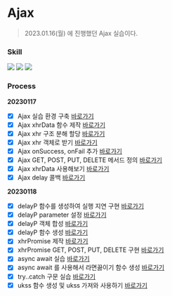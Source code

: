 # Ajax

> 2023.01.16(월) 에 진행했던 Ajax 실습이다.

### Skill

<span>
<img src="https://img.shields.io/badge/-HTML-%23E34F26?style=for-the-badge&logo=HTML5&logoColor=white">
<img src="https://img.shields.io/badge/-CSS-%231572B6?style=for-the-badge&logo=CSS3&logoColor=white">
<img src="https://img.shields.io/badge/-JavaScript-%23F7DF1E?style=for-the-badge&logo=JavaScript&logoColor=white">
</span>

### Process

**20230117**

- [x] Ajax 실습 환경 구축 [바로가기](https://github.com/ukssss/LIKELION-FE/pull/20/commits/ffc56968095c887d06d3afdb2b032d316be4ff12)
- [x] Ajax xhrData 함수 제작 [바로가기](https://github.com/ukssss/LIKELION-FE/pull/20/commits/68ee3d757bd3f8a57cd76cb6aa6f252da481aee2)
- [x] Ajax xhr 구조 분해 할당 [바로가기](https://github.com/ukssss/LIKELION-FE/pull/20/commits/c326e117dbf0ea63be8e5f37d1bf51b5dcfece92)
- [x] Ajax xhr 객체로 받기 [바로가기](https://github.com/ukssss/LIKELION-FE/pull/20/commits/96e55b790bae2055a3b512b4f6c894959fd653d2)
- [x] Ajax onSuccess, onFail 추가 [바로가기](https://github.com/ukssss/LIKELION-FE/pull/20/commits/aa92a88cc2af5c53fb4909a84961f21299701028)
- [x] Ajax GET, POST, PUT, DELETE 메서드 정의 [바로가기](https://github.com/ukssss/LIKELION-FE/pull/20/commits/7838109dd9a5cdf82c2e1ea0a377dce6e1fdf2e8)
- [x] Ajax xhrData 사용해보기 [바로가기](https://github.com/ukssss/LIKELION-FE/pull/20/commits/cbedc4625b8bdc1597c0a6916f02d0933123da04)
- [x] Ajax delay 콜백 [바로가기](https://github.com/ukssss/LIKELION-FE/pull/20/commits/303650447341bf41474b8277ebfdb36f387ad3a0)

**20230118**

- [x] delayP 함수를 생성하여 실행 지연 구현 [바로가기](https://github.com/ukssss/LIKELION-FE/pull/21/commits/bd443781fad1fdb7ae1368b3024d57acbab16733)
- [x] delayP parameter 설정 [바로가기](https://github.com/ukssss/LIKELION-FE/pull/21/commits/84eb4ccf02e6bd8bdcb27db9c5364ba5ef3c6521)
- [x] delayP 객체 합성 [바로가기](https://github.com/ukssss/LIKELION-FE/pull/21/commits/872865a6c258de46d1487beb03d8c9c5655794f8)
- [x] delayP 함수 생성 [바로가기](https://github.com/ukssss/LIKELION-FE/pull/21/commits/c5b0250d604762d3e130e22e1c12a8679cfc8223)
- [x] xhrPromise 제작 [바로가기](https://github.com/ukssss/LIKELION-FE/pull/21/commits/05db11232b4c13aa5c91e833d15310f3263108bb)
- [x] xhrPromise GET, POST, PUT, DELETE 구현 [바로가기](https://github.com/ukssss/LIKELION-FE/pull/21/commits/5800f05557c3682aec33fb43d189e747170d9579)
- [x] async await 실습 [바로가기](https://github.com/ukssss/LIKELION-FE/pull/21/commits/d1dbb6f726dabcc83ada5b73d70a668472d66a8a)
- [x] async await 를 사용해서 라면끓이기 함수 생성 [바로가기](https://github.com/ukssss/LIKELION-FE/pull/21/commits/f93c8b451390ddf535a5c60a7c68550867827f3a)
- [x] try..catch 구문 실습 [바로가기](https://github.com/ukssss/LIKELION-FE/pull/21/commits/0b09b2513c4453b8404f45ecb591611dbd3c91ad)
- [x] ukss 함수 생성 및 ukss 가져와 사용하기 [바로가기](https://github.com/ukssss/LIKELION-FE/pull/21/commits/cd411ec0f6587024e1b0e2c9c27f76bac867496c)
